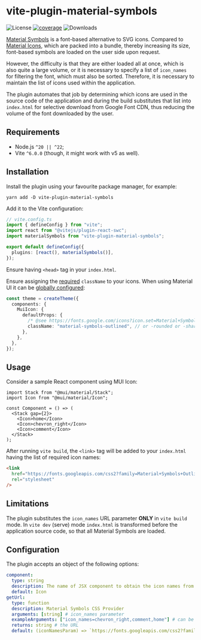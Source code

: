 # vite-plugin-material-symbols

![License](https://img.shields.io/github/license/robintail/vite-plugin-material-symbols)
[![coverage](https://coveralls.io/repos/github/RobinTail/vite-plugin-material-symbols/badge.svg?branch=main&)](https://coveralls.io/github/RobinTail/vite-plugin-material-symbols?branch=main)
![Downloads](https://img.shields.io/npm/dw/vite-plugin-material-symbols)

[Material Symbols](https://fonts.google.com/icons?icon.set=Material+Symbols) is a font-based alternative to SVG icons.
Compared to [Material Icons](https://www.npmjs.com/package/@mui/icons-material), which are packed into a bundle,
thereby increasing its size, font-based symbols are loaded on the user side upon request.

However, the difficulty is that they are either loaded all at once, which is also quite a large volume, or it is
necessary to specify a list of `icon_names` for filtering the font, which must also be sorted. Therefore, it is
necessary to maintain the list of icons used within the application.

The plugin automates that job by determining which icons are used in the source code of the application and during the
build substitutes that list into `index.html` for selective download from Google Font CDN, thus reducing the volume of
the font downloaded by the user.

## Requirements

- Node.js `^20 || ^22`;
- Vite `^6.0.0` (though, it might work with v5 as well).

## Installation

Install the plugin using your favourite package manager, for example:

```shell
yarn add -D vite-plugin-material-symbols
```

Add it to the Vite configuration:

```ts
// vite.config.ts
import { defineConfig } from "vite";
import react from "@vitejs/plugin-react-swc";
import materialSymbols from "vite-plugin-material-symbols";

export default defineConfig({
  plugins: [react(), materialSymbols()],
});
```

Ensure having `<head>` tag in your `index.html`.

Ensure assigning the [required](https://developers.google.com/fonts/docs/material_symbols) `className` to your icons.
When using Material UI it can be [globally configured](https://mui.com/material-ui/customization/theme-components/):

```ts
const theme = createTheme({
  components: {
    MuiIcon: {
      defaultProps: {
        /* @see https://fonts.google.com/icons?icon.set=Material+Symbols */
        className: "material-symbols-outlined", // or -rounded or -sharp
      },
    },
  },
});
```

## Usage

Consider a sample React component using MUI Icon:

```tsx
import Stack from "@mui/material/Stack";
import Icon from "@mui/material/Icon";

const Component = () => (
  <Stack gap={2}>
    <Icon>home</Icon>
    <Icon>chevron_right</Icon>
    <Icon>comment</Icon>
  </Stack>
);
```

After running `vite build`, the `<link>` tag will be added to your `index.html` having the list of required icon names:

```html
<link
  href="https://fonts.googleapis.com/css2?family=Material+Symbols+Outlined:opsz,wght,FILL,GRAD@24,400,0,0&icon_names=chevron_right,comment,home"
  rel="stylesheet"
/>
```

## Limitations

The plugin substitutes the `icon_names` URL parameter **ONLY** in `vite build` mode. In `vite dev` (serve) mode
`index.html` is transformed before the application source code, so that all Material Symbols are loaded.

## Configuration

The plugin accepts an object of the following options:

```yaml
component:
  type: string
  description: The name of JSX component to obtain the icon names from
  default: Icon
getUrl:
  type: function
  description: Material Symbols CSS Provider
  arguments: [string] # icon_names parameter
  exampleArguments: ["icon_names=chevron_right,comment,home"] # can be empty string
  returns: string # the URL
  default: (iconNamesParam) => `https://fonts.googleapis.com/css2?family=Material+Symbols+Outlined:opsz,wght,FILL,GRAD@24,400,0,0&${iconNamesParam}`
```
